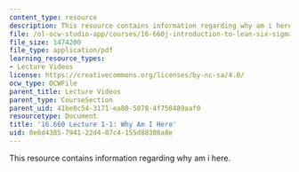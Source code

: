 ```yaml
---
content_type: resource
description: This resource contains information regarding why am i here.
file: /ol-ocw-studio-app/courses/16-660j-introduction-to-lean-six-sigma-methods-january-iap-2012/0e6d4385794122d407c4155d88306a8e_MIT16_660JIAP12_1-1.pdf
file_size: 1474200
file_type: application/pdf
learning_resource_types:
- Lecture Videos
license: https://creativecommons.org/licenses/by-nc-sa/4.0/
ocw_type: OCWFile
parent_title: Lecture Videos
parent_type: CourseSection
parent_uid: 41be8c54-3171-ea80-5878-4f750489aaf0
resourcetype: Document
title: '16.660 Lecture 1-1: Why Am I Here'
uid: 0e6d4385-7941-22d4-07c4-155d88306a8e
---
```

This resource contains information regarding why am i here.